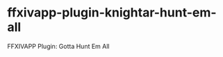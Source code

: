 ffxivapp-plugin-knightar-hunt-em-all
====================================

FFXIVAPP Plugin: Gotta Hunt Em All
